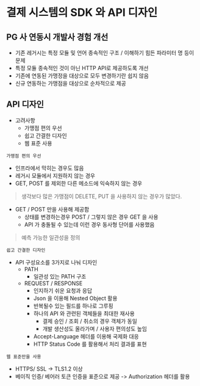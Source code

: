 # 결제 시스템의 SDK 와 API 디자인

## PG 사 연동시 개발사 경험 개선
- 기존 레거시는 특정 모듈 및 언어 종속적인 구조 / 이해하기 힘든 파라미터 명 등이 문제
- 특정 모듈 종속적인 것이 아닌 HTTP API로 제공하도록 개선
- 기존에 연동된 가맹정을 대상으로 모두 변경하기란 쉽지 않음
- 신규 연동하는 가맹점을 대상으로 순차적으로 제공

## API 디자인
- 고려사항
    - 가맹점 편의 우선
    - 쉽고 간결한 디자인
    - 웹 표준 사용

`가맹점 편의 우선`
- 인프라에서 막히는 경우도 많음
- 레거시 모듈에서 지원하지 않는 경우
- GET, POST 를 제외한 다른 메소드에 익숙하지 않는 경우
> 생각보다 많은 가맹점이 DELETE, PUT 을 사용하지 않는 경우가 많았다.

- GET / POST 만을 사용해 제공함
    - 상태를 변경하는경우 POST / 그렇지 않은 경우 GET 을 사용
    - API 가 충돌될 수 있는데 이런 경우 동사형 단어를 사용했음 
> 예측 가능한 일관성을 정의

`쉽고 간결한 디자인`
- API 구성요소를 3가지로 나눠 디자인
    - PATH
      - 일관성 있는 PATH 구조
    - REQUEST / RESPONSE
      - 인지하기 쉬운 요청과 응답
      - Json 을 이용해 Nested Object 활용
      - 반복될수 있는 필드를 하나로 그루핑
      - 하나의 API 와 관련된 객체들을 최대한 재사용
        - 결제 승인 / 조회 / 취소의 경우 객체가 동일
        - 개발 생산성도 올라가며 / 사용자 편의성도 높임
      - Accept-Language 헤더를 이용해 국제화 대응
      - HTTP Status Code 를 활용해서 처리 결과를 표현

`웹 표준만을 사용`
- HTTPS/ SSL -> TLS1.2 이상
- 베이직 인증/ 베어러 토큰 인증을 표준으로 제공 -> Authorization 헤더를 활용

